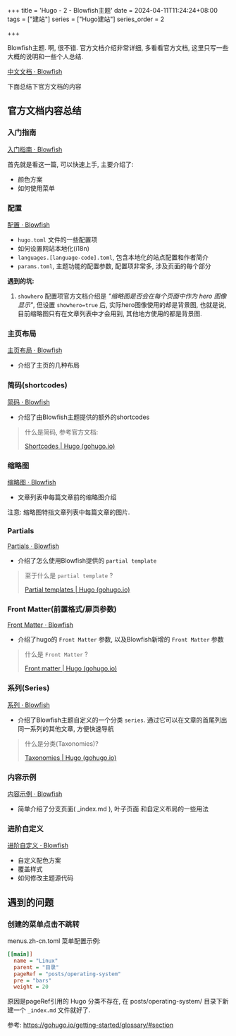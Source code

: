 +++
title = 'Hugo - 2 - Blowfish主题'
date = 2024-04-11T11:24:24+08:00
tags = ["建站"]
series = ["Hugo建站"]
series_order = 2

+++



Blowfish主题. 啊, 很不错. 官方文档介绍非常详细, 多看看官方文档, 这里只写一些大概的说明和一些个人总结.

[中文文档 · Blowfish](https://blowfish.page/zh-cn/docs/)



下面总结下官方文档的内容

## 官方文档内容总结

### 入门指南

[入门指南 · Blowfish](https://blowfish.page/zh-cn/docs/getting-started/)

首先就是看这一篇, 可以快速上手, 主要介绍了:

* 颜色方案
* 如何使用菜单

### 配置

[配置 · Blowfish](https://blowfish.page/zh-cn/docs/configuration/)

*  `hugo.toml` 文件的一些配置项
* 如何设置网站本地化(i18n)
* `languages.[language-code].toml`, 包含本地化的站点配置和作者简介
* `params.toml`, 主题功能的配置参数, 配置项非常多, 涉及页面的每个部分

**遇到的坑:**

1. `showhero` 配置项官方文档介绍是 *"缩略图是否会在每个页面中作为 hero 图像显示"*, 但设置 `showhero=true` 后, 实际hero图像使用的却是背景图, 也就是说, 目前缩略图只有在文章列表中才会用到, 其他地方使用的都是背景图.

### 主页布局

[主页布局 · Blowfish](https://blowfish.page/zh-cn/docs/homepage-layout/)

* 介绍了主页的几种布局



### 简码(shortcodes)

[简码 · Blowfish](https://blowfish.page/zh-cn/docs/shortcodes/)

* 介绍了由Blowfish主题提供的额外的shortcodes

> 什么是简码, 参考官方文档:
>
> [Shortcodes | Hugo (gohugo.io)](https://gohugo.io/content-management/shortcodes/)

### 缩略图

[缩略图 · Blowfish](https://blowfish.page/zh-cn/docs/thumbnails/)

* 文章列表中每篇文章前的缩略图介绍

注意: 缩略图特指文章列表中每篇文章的图片.

### Partials

[Partials · Blowfish](https://blowfish.page/zh-cn/docs/partials/)

* 介绍了怎么使用Blowfish提供的 `partial template`

> 至于什么是 `partial template` ?
>
> [Partial templates | Hugo (gohugo.io)](https://gohugo.io/templates/partials/)

### Front Matter(前置格式/扉页参数)

[Front Matter · Blowfish](https://blowfish.page/zh-cn/docs/front-matter/)

* 介绍了hugo的 `Front Matter` 参数, 以及Blowfish新增的 `Front Matter` 参数

> 什么是 `Front Matter` ?
>
> [Front matter | Hugo (gohugo.io)](https://gohugo.io/content-management/front-matter/)



### 系列(Series)

[系列 · Blowfish](https://blowfish.page/zh-cn/docs/series/)

* 介绍了Blowfish主题自定义的一个分类 `series`. 通过它可以在文章的首尾列出同一系列的其他文章, 方便快速导航



> 什么是分类(Taxonomies)?
>
> [Taxonomies | Hugo (gohugo.io)](https://gohugo.io/content-management/taxonomies/)

### 内容示例

[内容示例 · Blowfish](https://blowfish.page/zh-cn/docs/content-examples/)

* 简单介绍了分支页面( _index.md ), 叶子页面 和自定义布局的一些用法



### 进阶自定义

[进阶自定义 · Blowfish](https://blowfish.page/zh-cn/docs/advanced-customisation/)

* 自定义配色方案
* 覆盖样式
* 如何修改主题源代码



## 遇到的问题

### 创建的菜单点击不跳转

menus.zh-cn.toml 菜单配置示例:

``` ini
[[main]]
  name = "Linux"
  parent = "目录"
  pageRef = "posts/operating-system"
  pre = "bars"
  weight = 20
```

原因是pageRef引用的 Hugo 分类不存在,  在 posts/operating-system/ 目录下新建一个 `_index.md` 文件就好了.

参考: https://gohugo.io/getting-started/glossary/#section
